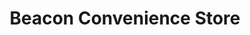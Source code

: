 ---
title: "Beacon Convenience Store"
url: /chelmsford/beacon-convenience-store/
shop: convenience
---